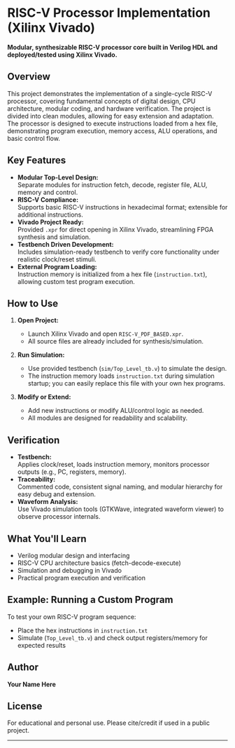 # RISC-V Processor Implementation (Xilinx Vivado)

**Modular, synthesizable RISC-V processor core built in Verilog HDL and deployed/tested using Xilinx Vivado.**

## Overview

This project demonstrates the implementation of a single-cycle RISC-V processor, covering fundamental concepts of digital design, CPU architecture, modular coding, and hardware verification. The project is divided into clean modules, allowing for easy extension and adaptation.  
The processor is designed to execute instructions loaded from a hex file, demonstrating program execution, memory access, ALU operations, and basic control flow.

## Key Features

- **Modular Top-Level Design:**  
  Separate modules for instruction fetch, decode, register file, ALU, memory and control.
- **RISC-V Compliance:**  
  Supports basic RISC-V instructions in hexadecimal format; extensible for additional instructions.
- **Vivado Project Ready:**  
  Provided `.xpr` for direct opening in Xilinx Vivado, streamlining FPGA synthesis and simulation.
- **Testbench Driven Development:**  
  Includes simulation-ready testbench to verify core functionality under realistic clock/reset stimuli.
- **External Program Loading:**  
  Instruction memory is initialized from a hex file (`instruction.txt`), allowing custom test program execution.




## How to Use

1. **Open Project:**  
   - Launch Xilinx Vivado and open `RISC-V_PDF_BASED.xpr`.
   - All source files are already included for synthesis/simulation.

2. **Run Simulation:**  
   - Use provided testbench (`sim/Top_Level_tb.v`) to simulate the design.
   - The instruction memory loads `instruction.txt` during simulation startup; you can easily replace this file with your own hex programs.

3. **Modify or Extend:**  
   - Add new instructions or modify ALU/control logic as needed.
   - All modules are designed for readability and scalability.

## Verification

- **Testbench:**  
  Applies clock/reset, loads instruction memory, monitors processor outputs (e.g., PC, registers, memory).
- **Traceability:**  
  Commented code, consistent signal naming, and modular hierarchy for easy debug and extension.
- **Waveform Analysis:**  
  Use Vivado simulation tools (GTKWave, integrated waveform viewer) to observe processor internals.

## What You'll Learn

- Verilog modular design and interfacing
- RISC-V CPU architecture basics (fetch-decode-execute)
- Simulation and debugging in Vivado
- Practical program execution and verification

## Example: Running a Custom Program

To test your own RISC-V program sequence:
- Place the hex instructions in `instruction.txt`
- Simulate (`Top_Level_tb.v`) and check output registers/memory for expected results

## Author

**Your Name Here**

## License

For educational and personal use. Please cite/credit if used in a public project.

---



